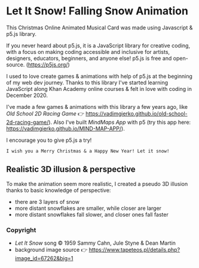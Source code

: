 # Let It Snow! Falling Snow Animation

This Christmas Online Animated Musical Card was made using Javascript & p5.js library.

If you never heard about p5.js, it is a JavaScript library for creative coding, with a focus on making coding accessible and inclusive for artists, designers, educators, beginners, and anyone else! p5.js is free and open-source. (https://p5js.org/)

I used to love create games & animations with help of p5.js at the beginning of my web dev journey.
Thanks to this library I've started learning JavaScript along Khan Academy online courses & felt in love with coding in December 2020.

I've made a few games & animations with this library a few years ago, like *Old School 2D Racing Game* 👉 https://vadimgierko.github.io/old-school-2d-racing-game/). Also I've built *MindMaps App* with p5 (try this app here: https://vadimgierko.github.io/MIND-MAP-APP/).

I encourage you to give p5.js a try!

`I wish you a Merry Christmas & a Happy New Year! Let it snow!`

## Realistic 3D illusion & perspective

To make the animation seem more realistic, I created a pseudo 3D illusion thanks to basic knowledge of perspective:
- there are 3 layers of snow
- more distant snowflakes are smaller, while closer are larger
- more distant snowflakes fall slower, and closer ones fall faster

### Copyright

- *Let It Snow* song &copy; 1959 Sammy Cahn, Jule Styne & Dean Martin
- background image source 👉 https://www.tapeteos.pl/details.php?image_id=67262&big=1
